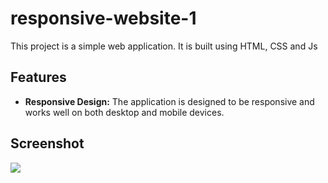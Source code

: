 # responsive-website-1

This project is a simple web application. It is built using HTML, CSS and Js

## Features

- **Responsive Design:** The application is designed to be responsive and works well on both desktop and mobile devices.

## Screenshot

![](screen.gif)
